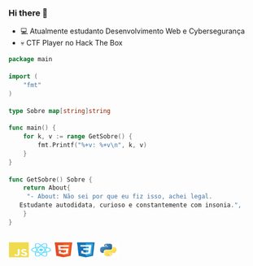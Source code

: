 ### Hi there 👋

- 💻 Atualmente estudanto Desenvolvimento Web e Cybersegurança
- 💀 CTF Player no Hack The Box


```go
package main

import (
	"fmt"
)

type Sobre map[string]string

func main() {
	for k, v := range GetSobre() {
		fmt.Printf("%+v: %+v\n", k, v)
	}
}

func GetSobre() Sobre {
	return About{
	 "- About: Não sei por que eu fiz isso, achei legal.
   Estudante autodidata, curioso e constantemente com insonia.",
	}
}
```


<div style="display: inline_block"><br>
  <img align="center" alt="Ogum-Js" height="30" width="40" src="https://raw.githubusercontent.com/devicons/devicon/master/icons/javascript/javascript-plain.svg">
  <img align="center" alt="Ogum-React" height="30" width="40" src="https://raw.githubusercontent.com/devicons/devicon/master/icons/react/react-original.svg">
  <img align="center" alt="Ogum-HTML" height="30" width="40" src="https://raw.githubusercontent.com/devicons/devicon/master/icons/html5/html5-original.svg">
  <img align="center" alt="Ogum-CSS" height="30" width="40" src="https://raw.githubusercontent.com/devicons/devicon/master/icons/css3/css3-original.svg">
  <img align="center" alt="Ogum-Python" height="30" width="40" src="https://raw.githubusercontent.com/devicons/devicon/master/icons/python/python-original.svg">
</div>
